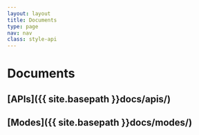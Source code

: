 ```yaml
---
layout: layout
title: Documents
type: page
nav: nav
class: style-api
---
```


# Documents

## [APIs]({{ site.basepath }}docs/apis/)

## [Modes]({{ site.basepath }}docs/modes/)
